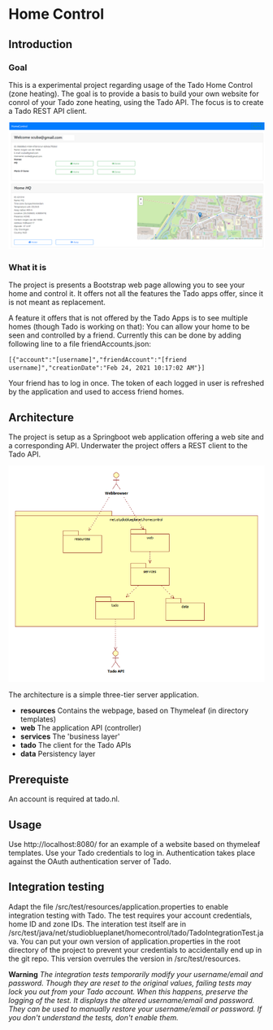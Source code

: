 # Home Control

## Introduction
### Goal
This is a experimental project regarding usage of the Tado Home Control (zone heating). 
The goal is to provide a basis to build your own website for conrol of your Tado zone
heating, using the Tado API. The focus is to create a Tado REST API client.

![Appliction](images/screenshot.png)

### What it is
The project is presents a Bootstrap web page allowing you to see your home and 
control it. It offers not all the features the Tado apps offer, since it 
is not meant as replacement.

A feature it offers that is not offered by the Tado Apps is to see multiple
homes (though Tado is working on that): You can allow your home to be seen
and controlled by a friend. Currently this can be done by adding following line
to a file friendAccounts.json:

```
[{"account":"[username]","friendAccount":"[friend username]","creationDate":"Feb 24, 2021 10:17:02 AM"}]
```
Your friend has to log in once. The token of each logged in user is refreshed by the
application and used to access friend homes.

## Architecture
The project is setup as a Springboot web application offering a web site and a 
corresponding API. Underwater the project offers a REST client to the Tado API.

![Architecture](images/architecture.png)

The architecture is a simple three-tier server application.

* **resources** Contains the webpage, based on Thymeleaf (in directory templates)
* **web** The application API (controller)
* **services** The 'business layer'
* **tado** The client for the Tado APIs
* **data** Persistency layer


## Prerequiste
An account is required at tado.nl.

## Usage
Use http://localhost:8080/ for an example of a website based on thymeleaf templates.
Use your Tado credentials to log in. Authentication takes place against the OAuth
authentication server of Tado.

## Integration testing
Adapt the file /src/test/resources/application.properties to enable integration
testing with Tado. The test requires your account credentials, home ID and zone IDs.
The interation test itself are in /src/test/java/net/studioblueplanet/homecontrol/tado/TadoIntegrationTest.java.
You can put your own version of application.properties in the root directory of the project
to prevent your credentials to accidentally end up in the git repo. This version overrules the version
in /src/test/resources.

**Warning** _The integration tests temporarily modify your username/email and password. Though they are reset
to the original values, failing tests may lock you out from your Tado account. When this happens, preserve the 
logging of the test. It displays the altered username/email and password. They can be used to manually restore
your username/email or password. If you don't understand the tests, don't enable them._
